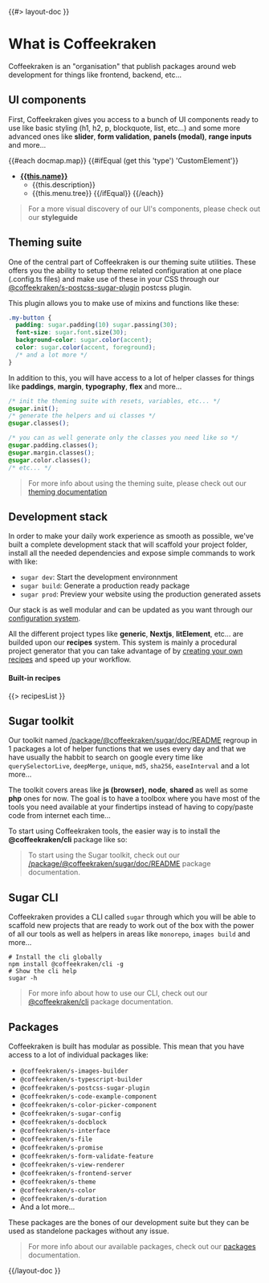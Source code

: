<!--
/**
 * @name            Overview
 * @namespace       doc
 * @type            Markdown
 * @platform        md
 * @status          stable
 * @menu            Documentation / Overview           /doc/get-started/overview
 *
 * @since           2.0.0
 * @author    Olivier Bossel <olivier.bossel@gmail.com> (https://coffeekraken.io)
 */
-->

{{#> layout-doc }}

# What is Coffeekraken

Coffeekraken is an "organisation" that publish packages around web development for things like frontend, backend, etc...

## UI components

First, Coffeekraken gives you access to a bunch of UI components ready to use like basic styling (h1, h2, p, blockquote, list, etc...) and some more advanced ones like **slider**, **form validation**, **panels (modal)**, **range inputs** and more...

{{#each docmap.map}}
{{#ifEqual (get this 'type') 'CustomElement'}}

- [**{{this.name}}**]({{this.menu.slug}})
  - {{this.description}}
  - {{this.menu.tree}}
    {{/ifEqual}}
    {{/each}}

> For a more visual discovery of our UI's components, please check out our **styleguide**

## Theming suite

One of the central part of Coffeekraken is our theming suite utilities. These offers you the ability to setup theme related configuration at one place (.config.ts files) and make use of these in your CSS through our [@coffeekraken/s-postcss-sugar-plugin](https://www.npmjs.com/package/@coffeekraken/s-postcss-sugar-plugin) postcss plugin.

This plugin allows you to make use of mixins and functions like these:

```css
.my-button {
  padding: sugar.padding(10) sugar.passing(30);
  font-size: sugar.font.size(30);
  background-color: sugar.color(accent);
  color: sugar.color(accent, foreground);
  /* and a lot more */
}
```

In addition to this, you will have access to a lot of helper classes for things like **paddings**, **margin**, **typography**, **flex** and more...

```css
/* init the theming suite with resets, variables, etc... */
@sugar.init();
/* generate the helpers and ui classes */
@sugar.classes();

/* you can as well generate only the classes you need like so */
@sugar.padding.classes();
@sugar.margin.classes();
@sugar.color.classes();
/* etc... */
```

> For more info about using the theming suite, please check out our [theming documentation](/doc/css/theming)

## Development stack

In order to make your daily work experience as smooth as possible, we've built a complete development stack that will scaffold your project folder, install all the needed dependencies and expose simple commands to work with like:

- `sugar dev`: Start the development environnment
- `sugar build`: Generate a production ready package
- `sugar prod`: Preview your website using the production generated assets

Our stack is as well modular and can be updated as you want through our [configuration system](/doc/config/overview).

All the different project types like **generic**, **Nextjs**, **litElement**, etc... are builded upon our **recipes** system. This system is mainly a procedural project generator that you can take advantage of by [creating your own recipes](/doc/recipes/what-are-recipes) and speed up your workflow.

#### Built-in recipes

{{> recipesList }}

## Sugar toolkit

Our toolkit named [/package/@coffeekraken/sugar/doc/README](Sugar) regroup in 1 packages a lot of helper functions that we uses every day and that we have usually the habbit to search on google every time like `querySelectorLive`, `deepMerge`, `unique`, `md5`, `sha256`, `easeInterval` and a lot more...

The toolkit covers areas like **js (browser)**, **node**, **shared** as well as some **php** ones for now.
The goal is to have a toolbox where you have most of the tools you need available at your findertips instead of having to copy/paste code from internet each time...

To start using Coffeekraken tools, the easier way is to install the **@coffeekraken/cli** package like so:

> To start using the Sugar toolkit, check out our [/package/@coffeekraken/sugar/doc/README](@coffeekraken/sugar) package documentation.

## Sugar CLI

Coffeekraken provides a CLI called `sugar` through which you will be able to scaffold new projects that are ready to work out of the box with the power of all our tools as well as helpers in areas like `monorepo`, `images build` and more...

```shell
# Install the cli globally
npm install @coffeekraken/cli -g
# Show the cli help
sugar -h
```

> For more info about how to use our CLI, check out our [@coffeekraken/cli](/package/@coffeekraken/cli/doc/README) package documentation.

## Packages

Coffeekraken is built has modular as possible. This mean that you have access to a lot of individual packages like:

- `@coffeekraken/s-images-builder`
- `@coffeekraken/s-typescript-builder`
- `@coffeekraken/s-postcss-sugar-plugin`
- `@coffeekraken/s-code-example-component`
- `@coffeekraken/s-color-picker-component`
- `@coffeekraken/s-sugar-config`
- `@coffeekraken/s-docblock`
- `@coffeekraken/s-interface`
- `@coffeekraken/s-file`
- `@coffeekraken/s-promise`
- `@coffeekraken/s-form-validate-feature`
- `@coffeekraken/s-view-renderer`
- `@coffeekraken/s-frontend-server`
- `@coffeekraken/s-theme`
- `@coffeekraken/s-color`
- `@coffeekraken/s-duration`
- And a lot more...

These packages are the bones of our development suite but they can be used as standelone packages without any issue.

> For more info about our available packages, check out our [packages](/package/@coffeekraken/sugar/doc/readme) documentation.

{{/layout-doc }}

